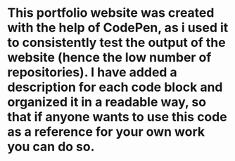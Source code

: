 # This portfolio website was created with the help of CodePen, as i used it to consistently test the output of the website (hence the low number of repositories). I have added a description for each code block and organized it in a readable way, so that if anyone wants to use this code as a reference for your own work you can do so.

